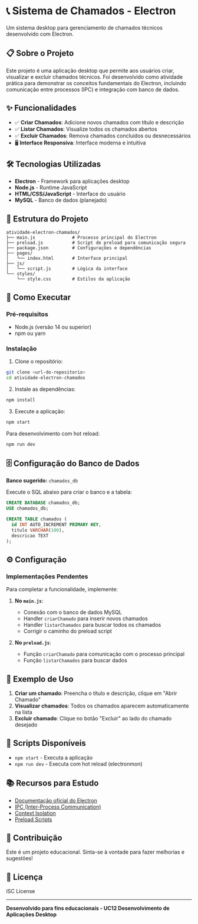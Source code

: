 # 📞 Sistema de Chamados - Electron

Um sistema desktop para gerenciamento de chamados técnicos desenvolvido com Electron.

## 📋 Sobre o Projeto

Este projeto é uma aplicação desktop que permite aos usuários criar, visualizar e excluir chamados técnicos. Foi desenvolvido como atividade prática para demonstrar os conceitos fundamentais do Electron, incluindo comunicação entre processos (IPC) e integração com banco de dados.

## ✨ Funcionalidades

- ✅ **Criar Chamados**: Adicione novos chamados com título e descrição
- ✅ **Listar Chamados**: Visualize todos os chamados abertos
- ✅ **Excluir Chamados**: Remova chamados concluídos ou desnecessários
- 🖥️ **Interface Responsiva**: Interface moderna e intuitiva

## 🛠️ Tecnologias Utilizadas

- **Electron** - Framework para aplicações desktop
- **Node.js** - Runtime JavaScript
- **HTML/CSS/JavaScript** - Interface do usuário
- **MySQL** - Banco de dados (planejado)

## 📁 Estrutura do Projeto

```
atividade-electron-chamados/
├── main.js              # Processo principal do Electron
├── preload.js           # Script de preload para comunicação segura
├── package.json         # Configurações e dependências
├── pages/
│   └── index.html       # Interface principal
├── js/
│   └── script.js        # Lógica da interface
└── styles/
    └── style.css        # Estilos da aplicação
```

## 🚀 Como Executar

### Pré-requisitos

- Node.js (versão 14 ou superior)
- npm ou yarn

### Instalação

1. Clone o repositório:
```bash
git clone <url-do-repositorio>
cd atividade-electron-chamados
```

2. Instale as dependências:
```bash
npm install
```

3. Execute a aplicação:
```bash
npm start
```

Para desenvolvimento com hot reload:
```bash
npm run dev
```

## 🗄️ Configuração do Banco de Dados

**Banco sugerido:** `chamados_db`

Execute o SQL abaixo para criar o banco e a tabela:

```sql
CREATE DATABASE chamados_db;
USE chamados_db;

CREATE TABLE chamados (
  id INT AUTO_INCREMENT PRIMARY KEY,
  titulo VARCHAR(100),
  descricao TEXT
);
```

## ⚙️ Configuração

### Implementações Pendentes

Para completar a funcionalidade, implemente:

1. **No `main.js`**:
   - Conexão com o banco de dados MySQL
   - Handler `criarChamado` para inserir novos chamados
   - Handler `listarChamados` para buscar todos os chamados
   - Corrigir o caminho do preload script

2. **No `preload.js`**:
   - Função `criarChamado` para comunicação com o processo principal
   - Função `listarChamados` para buscar dados

## 📝 Exemplo de Uso

1. **Criar um chamado**: Preencha o título e descrição, clique em "Abrir Chamado"
2. **Visualizar chamados**: Todos os chamados aparecem automaticamente na lista
3. **Excluir chamado**: Clique no botão "Excluir" ao lado do chamado desejado

## 🔧 Scripts Disponíveis

- `npm start` - Executa a aplicação
- `npm run dev` - Executa com hot reload (electronmon)

## 📚 Recursos para Estudo

- [Documentação oficial do Electron](https://www.electronjs.org/docs)
- [IPC (Inter-Process Communication)](https://www.electronjs.org/docs/latest/tutorial/ipc)
- [Context Isolation](https://www.electronjs.org/docs/latest/tutorial/context-isolation)
- [Preload Scripts](https://www.electronjs.org/docs/latest/tutorial/tutorial-preload)

## 🤝 Contribuição

Este é um projeto educacional. Sinta-se à vontade para fazer melhorias e sugestões!

## 📄 Licença

ISC License

---

**Desenvolvido para fins educacionais - UC12 Desenvolvimento de Aplicações Desktop**
